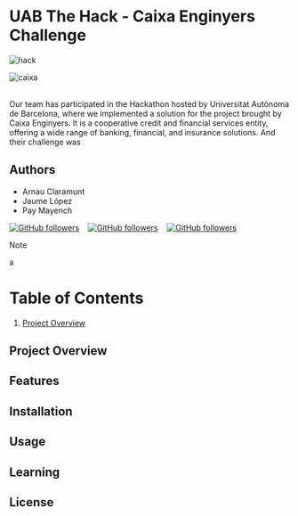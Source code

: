 # UAB The Hack - Caixa Enginyers Challenge
![hack](https://github.com/EncryptEx/caixa-enginyers-mes-aprop/assets/95536223/660c4c7d-4be9-4f1e-b416-04ecb7db1cb4)<br>

![caixa](https://github.com/EncryptEx/caixa-enginyers-mes-aprop/assets/95536223/10f07df9-2823-4616-bc31-0749219a8d9d)<br><br>

Our team has participated in the Hackathon hosted by Universitat Autònoma de Barcelona, where we implemented a solution for the project brought by Caixa Enginyers. It is a cooperative credit and financial services entity, offering a wide range of banking, financial, and insurance solutions. And their challenge was 

## Authors
- Arnau Claramunt
- Jaume López
- Pay Mayench
  
[![GitHub followers](https://img.shields.io/github/followers/ArnauCS03?label=ArnauCS03)](https://github.com/ArnauCS03) &nbsp;&nbsp; [![GitHub followers](https://img.shields.io/github/followers/EncryptEx?label=EncryptEx)](https://github.com/EncryptEx) &nbsp;&nbsp; [![GitHub followers](https://img.shields.io/github/followers/PauMayench?label=PauMayench)](https://github.com/PauMayench)

>[!NOTE]  
> a

# Table of Contents

1. [Project Overview](#ProjectOv)

<a name="ProjectOv"></a>
## Project Overview

## Features
## Installation
## Usage
## Learning
## License
